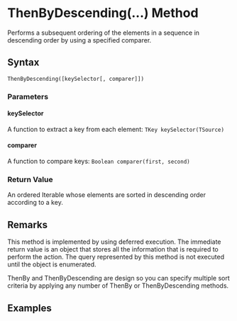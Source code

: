 # ThenByDescending(...) Method
Performs a subsequent ordering of the elements in a sequence in descending order by using a specified comparer.

## Syntax
```
ThenByDescending([keySelector[, comparer]])
```

### Parameters

#### keySelector
A function to extract a key from each element: ```TKey keySelector(TSource)```

#### comparer
A function to compare keys: ```Boolean comparer(first, second)```

### Return Value
An ordered Iterable whose elements are sorted in descending order according to a key.

## Remarks
This method is implemented by using deferred execution. The immediate return value is an object that stores all the information that is required to perform the action. The query represented by this method is not executed until the object is enumerated.

ThenBy and ThenByDescending are design so you can specify multiple sort criteria by applying any number of ThenBy or ThenByDescending methods.


## Examples



